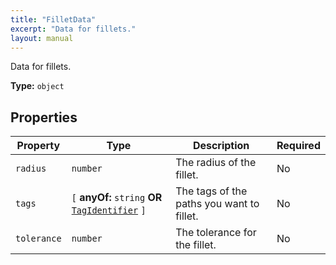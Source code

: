 ```yaml
---
title: "FilletData"
excerpt: "Data for fillets."
layout: manual
---
```


Data for fillets.



**Type:** `object`





## Properties

| Property | Type | Description | Required |
|----------|------|-------------|----------|
| `radius` |`number`| The radius of the fillet. | No |
| `tags` |`[` **anyOf:** `string` **OR** [`TagIdentifier`](/docs/kcl/types#tag-identifier) `]`| The tags of the paths you want to fillet. | No |
| `tolerance` |`number`| The tolerance for the fillet. | No |


